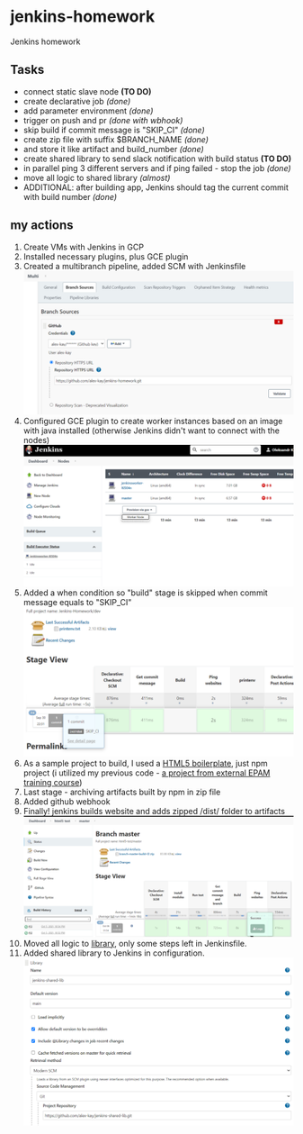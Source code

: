 # jenkins-homework

Jenkins homework

## Tasks

* connect static slave node **(TO DO)**
* create declarative job *(done)*
* add parameter environment *(done)*
* trigger on push and pr *(done with wbhook)*
* skip build if commit message is "SKIP_CI" *(done)*
* create zip file with suffix $BRANCH_NAME *(done)*
* and store it like artifact and build_number *(done)*
* create shared library to send slack notification with build status **(TO DO)**
* in parallel ping 3 different servers and if ping failed - stop the job *(done)*
* move all logic to shared library *(almost)*
* ADDITIONAL: after building app, Jenkins should tag the current commit with build number *(done)*

## my actions

1. Create VMs with Jenkins in GCP
2. Installed necessary plugins, plus GCE plugin
3. Created a multibranch pipeline, added SCM with Jenkinsfile
    ![img1](./img/Screenshot%202021-09-30%20213549.png)
4. Configured GCE plugin to create worker instances based on an image with java installed (otherwise Jenkins didn't want to connect with the nodes)
    ![img2](./img/Screenshot%202021-09-30%20213739.png)
5. Added a when condition so "build" stage is skipped when commit message equals to "SKIP_CI"
   ![img3](./img/Screenshot%202021-09-30%20223739.png)
6. As a sample project to build, I used a [HTML5 boilerplate](https://github.com/h5bp/html5-boilerplate), just npm project (i utilized my previous code - [a project from external EPAM training course](https://github.com/alex-kay/html5-boilerplate/blob/master/Jenkinsfile))
7. Last stage - archiving artifacts built by npm in zip file
8. Added github webhook
9. Finally! jenkins builds website and adds zipped /dist/ folder to artifacts
    ![img4](/img/Screenshot%202021-10-06%20015846.png)
10. Moved all logic to [library](https://github.com/alex-kay/jenkins-shared-lib), only some steps left in Jenkinsfile.
11. Added shared library to Jenkins in configuration.
    ![img5](/img/Screenshot%202021-10-06%20111503.png)
